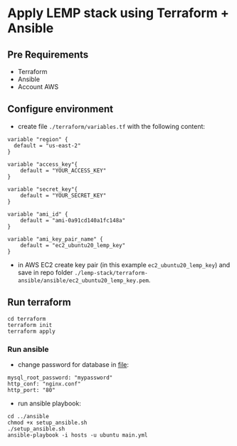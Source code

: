 # Apply LEMP stack using Terraform + Ansible

## Pre Requirements
- Terraform
- Ansible
- Account AWS
  
## Configure environment
- create file `./terraform/variables.tf` with the following content:
```
variable "region" {
  default = "us-east-2"
}

variable "access_key"{
    default = "YOUR_ACCESS_KEY"
}

variable "secret_key"{
    default = "YOUR_SECRET_KEY"
}

variable "ami_id" {
    default = "ami-0a91cd140a1fc148a"
}

variable "ami_key_pair_name" {
    default = "ec2_ubuntu20_lemp_key"
}
```
- in AWS EC2 create key pair (in this example `ec2_ubuntu20_lemp_key`) and save in repo folder `./lemp-stack/terraform-ansible/ansible/ec2_ubuntu20_lemp_key.pem`.

## Run terraform

```
cd terraform
terraform init
terraform apply
```

### Run ansible
- change password for database in [file](https://github.com/Vetal-V/lemp-stack/blob/main/terraform-ansible/ansible/roles/mysql/defaults/main.yml):
```
mysql_root_password: "mypassword"
http_conf: "nginx.conf"
http_port: "80"
```

- run ansible playbook:
```
cd ../ansible
chmod +x setup_ansible.sh
./setup_ansible.sh
ansible-playbook -i hosts -u ubuntu main.yml

```